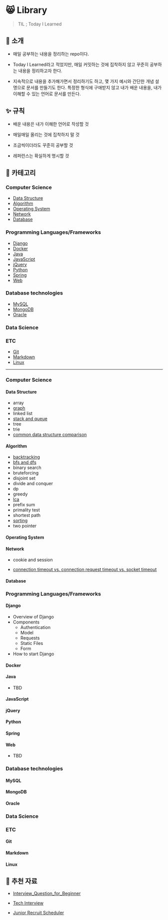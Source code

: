 # :smile_cat: Library

>TIL ; Today I Learned

## 🙌 소개

- 매일 공부하는 내용을 정리하는 repo이다. 

- Today I Learned라고 적었지만, 매일 커밋하는 것에 집착하지 않고 꾸준히 공부하는 내용을 정리하고자 한다.
- 지속적으로 내용을 추가해가면서 정리하기도 하고, 몇 가지 예시와 간단한 개념 설명으로 문서를 만들기도 한다. 특정한 형식에 구애받지 않고 내가 배운 내용을, 내가 이해할 수 있는 언어로 문서를 만든다.

## ✨ 규칙

- 배운 내용은 내가 이해한 언어로 작성할 것

- 매일매일 올리는 것에 집착하지 말 것
- 조금씩이더라도 꾸준히 공부할 것
- 레퍼런스는 확실하게 명시할 것

## :memo: 카테고리

### Computer Science

- [Data Structure](#Data-Structure)
- [Algorithm](#Algorithm)
- [Operating System](#Operating-System)
- [Network](#Network)
- [Database](#Database)

### Programming Languages/Frameworks

- [Django](#Django)
- [Docker](#Docker)
- [Java](#Java)
- [JavaScript](#JavaScript)
- [jQuery](#jQuery)
- [Python](#Python)
- [Spring](#Spring)
- [Web](#Web)

### Database technologies

- [MySQL](#MySQL)
- [MongoDB](#MongoDB)
- [Oracle](#Oracle)

### Data Science

### ETC

- [Git](#Git)
- [Markdown](#Markdown)
- [Linux](#Linux)

------

### Computer Science

#### Data Structure

- array
- [graph](data-structure/graph.md)
- linked list
- [stack and queue](data-structure/stack-and-queue.md)
- tree
- trie
- [common data structure comparison](data-structure/common-data-structure-comparison.md)

#### Algorithm

- [backtracking](algorithm/backtracking.md)
- [bfs and dfs](algorithm/dfs-and-bfs.md)
- binary search
- bruteforcing
- disjoint set
- divide and conquer
- dp
- greedy
- [lca](algorithm/lca.md)
- prefix sum
- primality test
- shortest path
- [sorting](algorithm/sorting.md)
- two pointer

#### Operating System

#### Network

- cookie and session

- [connection timeout vs. connection request timeout vs. socket timeout](network/connection-timeout-vs-connection-request-timeout-vs-socket-timeout.md)

#### Database

### Programming Languages/Frameworks

#### Django

- Overview of Django
- Components
  - Authentication
  - Model
  - Requests
  - Static Files
  - Form
- How to start Django

#### Docker

#### Java

- TBD

#### JavaScript

#### jQuery

#### Python

#### Spring

#### Web

- TBD

### Database technologies

#### MySQL

#### MongoDB

#### Oracle

### Data Science

### ETC

#### Git

#### Markdown

#### Linux

## 📰 추천 자료

- [Interview_Question_for_Beginner](https://github.com/JaeYeopHan/Interview_Question_for_Beginner)

- [Tech Interview](https://github.com/WeareSoft/tech-interview)
- [Junior Recruit Scheduler](https://github.com/jojoldu/junior-recruit-scheduler)

